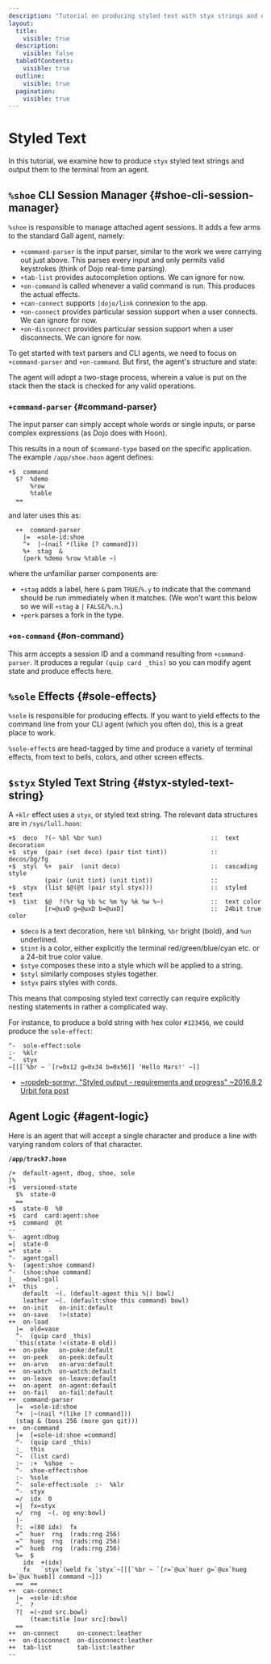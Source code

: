 ```yaml
---
description: "Tutorial on producing styled text with styx strings and outputting them from Urbit agents to the terminal."
layout:
  title:
    visible: true
  description:
    visible: false
  tableOfContents:
    visible: true
  outline:
    visible: true
  pagination:
    visible: true
---
```


# Styled Text

In this tutorial, we examine how to produce `styx` styled text strings and output them to the terminal from an agent.

## `%shoe` CLI Session Manager {#shoe-cli-session-manager}

`%shoe` is responsible to manage attached agent sessions.  It adds a few arms to the standard Gall agent, namely:

- `+command-parser` is the input parser, similar to the work we were carrying out just above.  This parses every input and only permits valid keystrokes (think of Dojo real-time parsing).
- `+tab-list` provides autocompletion options.  We can ignore for now.
- `+on-command` is called whenever a valid command is run.  This produces the actual effects.
- `+can-connect` supports `|dojo/link` connexion to the app.
- `+on-connect` provides particular session support when a user connects.  We can ignore for now.
- `+on-disconnect` provides particular session support when a user disconnects.  We can ignore for now.

To get started with text parsers and CLI agents, we need to focus on `+command-parser` and `+on-command`.  But first, the agent's structure and state:


The agent will adopt a two-stage process, wherein a value is put on the stack then the stack is checked for any valid operations.

### `+command-parser` {#command-parser}

The input parser can simply accept whole words or single inputs, or parse complex expressions (as Dojo does with Hoon).

This results in a noun of `$command-type` based on the specific application.  The example `/app/shoe.hoon` agent defines:

```hoon
+$  command
  $?  %demo
      %row
      %table
  ==
```

and later uses this as:

```hoon
  ++  command-parser                                                                            
    |=  =sole-id:shoe
    ^+  |~(nail *(like [? command]))
    %+  stag  &
    (perk %demo %row %table ~)
```

where the unfamiliar parser components are:

- `+stag` adds a label, here `&` pam `TRUE`/`%.y` to indicate that the command should be run immediately when it matches.  (We won't want this below so we will `+stag` a `|` `FALSE`/`%.n`.)
- `+perk` parses a fork in the type.

### `+on-command` {#on-command}

This arm accepts a session ID and a command resulting from `+command-parser`.  It produces a regular `(quip card _this)` so you can modify agent state and produce effects here.


## `%sole` Effects {#sole-effects}

`%sole` is responsible for producing effects.  If you want to yield effects to the command line from your CLI agent (which you often do), this is a great place to work.

`%sole-effect`s are head-tagged by time and produce a variety of terminal effects, from text to bells, colors, and other screen effects.


## `$styx` Styled Text String {#styx-styled-text-string}

A `+klr` effect uses a `styx`, or styled text string.  The relevant data structures are in `/sys/lull.hoon`:

```hoon
+$  deco  ?(~ %bl %br %un)                              ::  text decoration
+$  stye  (pair (set deco) (pair tint tint))            ::  decos/bg/fg
+$  styl  %+  pair  (unit deco)                         ::  cascading style
          (pair (unit tint) (unit tint))                ::
+$  styx  (list $@(@t (pair styl styx)))                ::  styled text       
+$  tint  $@  ?(%r %g %b %c %m %y %k %w %~)             ::  text color
          [r=@uxD g=@uxD b=@uxD]                        ::  24bit true color
```

- `$deco` is a text decoration, here `%bl` blinking, `%br` bright (bold), and `%un` underlined.
- `$tint` is a color, either explicitly the terminal red/green/blue/cyan etc. or a 24-bit true color value.
- `$stye` composes these into a style which will be applied to a string.
- `$styl` similarly composes styles together.
- `$styx` pairs styles with cords.

This means that composing styled text correctly can require explicitly nesting statements in rather a complicated way.

For instance, to produce a bold string with hex color `#123456`, we could produce the `sole-effect`:

```hoon
^-  sole-effect:sole
:-  %klr
^-  styx
~[[[`%br ~ `[r=0x12 g=0x34 b=0x56]] 'Hello Mars!' ~]]
```

- [~ropdeb-sormyr, "Styled output - requirements and progress" ~2016.8.2 Urbit fora post](https://github.com/urbit/fora-posts/blob/0238536650dfc284f14295d350f9acada0341480/archive/posts/~2016.8.2..21.19.29..2ab8~.md)


## Agent Logic {#agent-logic}

Here is an agent that will accept a single character and produce a line with varying random colors of that character.

**`/app/track7.hoon`**

```hoon
/+  default-agent, dbug, shoe, sole
|%
+$  versioned-state
  $%  state-0
  ==
+$  state-0  %0
+$  card  card:agent:shoe
+$  command  @t
--
%-  agent:dbug
=|  state-0
=*  state  -
^-  agent:gall
%-  (agent:shoe command)
^-  (shoe:shoe command)
|_  =bowl:gall
+*  this     .
    default  ~(. (default-agent this %|) bowl)
    leather  ~(. (default:shoe this command) bowl)
++  on-init   on-init:default
++  on-save   !>(state)
++  on-load
  |=  old=vase
  ^-  (quip card _this)
  `this(state !<(state-0 old))
++  on-poke   on-poke:default
++  on-peek   on-peek:default
++  on-arvo   on-arvo:default
++  on-watch  on-watch:default
++  on-leave  on-leave:default
++  on-agent  on-agent:default
++  on-fail   on-fail:default
++  command-parser
  |=  =sole-id:shoe
  ^+  |~(nail *(like [? command]))
  (stag & (boss 256 (more gon qit)))
++  on-command
  |=  [=sole-id:shoe =command]
  ^-  (quip card _this)
  :_  this
  ^-  (list card)
  :~  :+  %shoe  ~
  ^-  shoe-effect:shoe
  :-  %sole
  ^-  sole-effect:sole  :-  %klr
  ^-  styx
  =/  idx  0
  =|  fx=styx
  =/  rng  ~(. og eny:bowl)
  |-
  ?:  =(80 idx)  fx
  =^  huer  rng  (rads:rng 256)
  =^  hueg  rng  (rads:rng 256)
  =^  hueb  rng  (rads:rng 256)
  %=  $
    idx  +(idx)
    fx   `styx`(weld fx `styx`~[[[`%br ~ `[r=`@ux`huer g=`@ux`hueg b=`@ux`hueb]] command ~]])
  ==  ==
++  can-connect
  |=  =sole-id:shoe
  ^-  ?
  ?|  =(~zod src.bowl)
      (team:title [our src]:bowl)
  ==
++  on-connect     on-connect:leather
++  on-disconnect  on-disconnect:leather
++  tab-list       tab-list:leather
--
```
